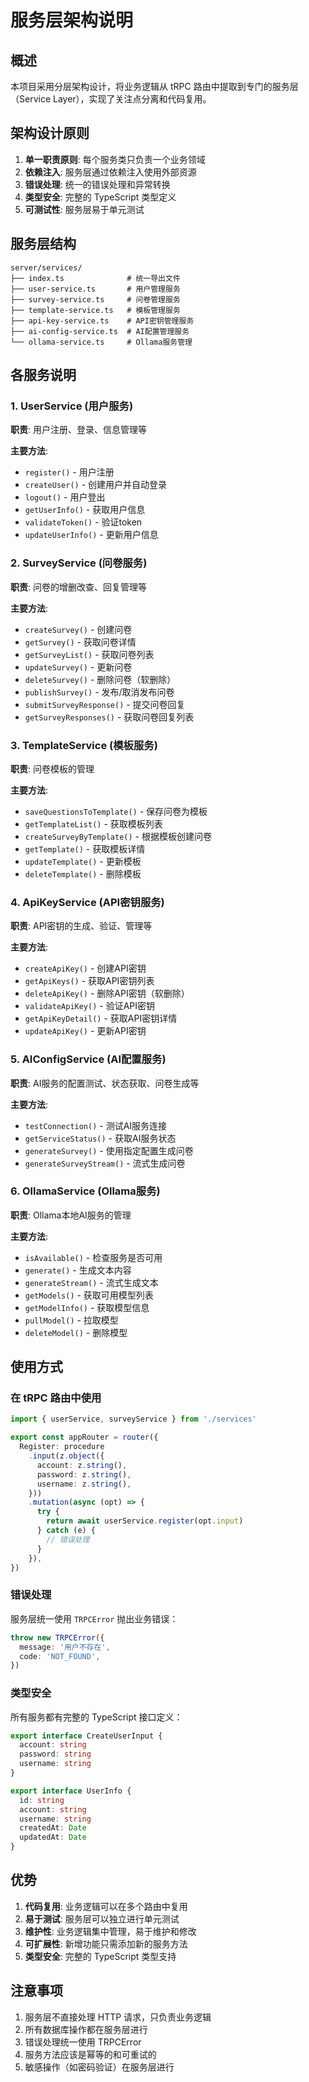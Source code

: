 # 服务层架构说明

## 概述

本项目采用分层架构设计，将业务逻辑从 tRPC 路由中提取到专门的服务层（Service Layer），实现了关注点分离和代码复用。

## 架构设计原则

1. **单一职责原则**: 每个服务类只负责一个业务领域
2. **依赖注入**: 服务层通过依赖注入使用外部资源
3. **错误处理**: 统一的错误处理和异常转换
4. **类型安全**: 完整的 TypeScript 类型定义
5. **可测试性**: 服务层易于单元测试

## 服务层结构

```
server/services/
├── index.ts              # 统一导出文件
├── user-service.ts       # 用户管理服务
├── survey-service.ts     # 问卷管理服务
├── template-service.ts   # 模板管理服务
├── api-key-service.ts    # API密钥管理服务
├── ai-config-service.ts  # AI配置管理服务
└── ollama-service.ts     # Ollama服务管理
```

## 各服务说明

### 1. UserService (用户服务)

**职责**: 用户注册、登录、信息管理等

**主要方法**:
- `register()` - 用户注册
- `createUser()` - 创建用户并自动登录
- `logout()` - 用户登出
- `getUserInfo()` - 获取用户信息
- `validateToken()` - 验证token
- `updateUserInfo()` - 更新用户信息

### 2. SurveyService (问卷服务)

**职责**: 问卷的增删改查、回复管理等

**主要方法**:
- `createSurvey()` - 创建问卷
- `getSurvey()` - 获取问卷详情
- `getSurveyList()` - 获取问卷列表
- `updateSurvey()` - 更新问卷
- `deleteSurvey()` - 删除问卷（软删除）
- `publishSurvey()` - 发布/取消发布问卷
- `submitSurveyResponse()` - 提交问卷回复
- `getSurveyResponses()` - 获取问卷回复列表

### 3. TemplateService (模板服务)

**职责**: 问卷模板的管理

**主要方法**:
- `saveQuestionsToTemplate()` - 保存问卷为模板
- `getTemplateList()` - 获取模板列表
- `createSurveyByTemplate()` - 根据模板创建问卷
- `getTemplate()` - 获取模板详情
- `updateTemplate()` - 更新模板
- `deleteTemplate()` - 删除模板

### 4. ApiKeyService (API密钥服务)

**职责**: API密钥的生成、验证、管理等

**主要方法**:
- `createApiKey()` - 创建API密钥
- `getApiKeys()` - 获取API密钥列表
- `deleteApiKey()` - 删除API密钥（软删除）
- `validateApiKey()` - 验证API密钥
- `getApiKeyDetail()` - 获取API密钥详情
- `updateApiKey()` - 更新API密钥

### 5. AIConfigService (AI配置服务)

**职责**: AI服务的配置测试、状态获取、问卷生成等

**主要方法**:
- `testConnection()` - 测试AI服务连接
- `getServiceStatus()` - 获取AI服务状态
- `generateSurvey()` - 使用指定配置生成问卷
- `generateSurveyStream()` - 流式生成问卷

### 6. OllamaService (Ollama服务)

**职责**: Ollama本地AI服务的管理

**主要方法**:
- `isAvailable()` - 检查服务是否可用
- `generate()` - 生成文本内容
- `generateStream()` - 流式生成文本
- `getModels()` - 获取可用模型列表
- `getModelInfo()` - 获取模型信息
- `pullModel()` - 拉取模型
- `deleteModel()` - 删除模型

## 使用方式

### 在 tRPC 路由中使用

```typescript
import { userService, surveyService } from './services'

export const appRouter = router({
  Register: procedure
    .input(z.object({
      account: z.string(),
      password: z.string(),
      username: z.string(),
    }))
    .mutation(async (opt) => {
      try {
        return await userService.register(opt.input)
      } catch (e) {
        // 错误处理
      }
    }),
})
```

### 错误处理

服务层统一使用 `TRPCError` 抛出业务错误：

```typescript
throw new TRPCError({
  message: '用户不存在',
  code: 'NOT_FOUND',
})
```

### 类型安全

所有服务都有完整的 TypeScript 接口定义：

```typescript
export interface CreateUserInput {
  account: string
  password: string
  username: string
}

export interface UserInfo {
  id: string
  account: string
  username: string
  createdAt: Date
  updatedAt: Date
}
```

## 优势

1. **代码复用**: 业务逻辑可以在多个路由中复用
2. **易于测试**: 服务层可以独立进行单元测试
3. **维护性**: 业务逻辑集中管理，易于维护和修改
4. **可扩展性**: 新增功能只需添加新的服务方法
5. **类型安全**: 完整的 TypeScript 类型支持

## 注意事项

1. 服务层不直接处理 HTTP 请求，只负责业务逻辑
2. 所有数据库操作都在服务层进行
3. 错误处理统一使用 TRPCError
4. 服务方法应该是幂等的和可重试的
5. 敏感操作（如密码验证）在服务层进行
